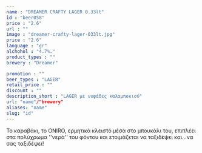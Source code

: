 ```yaml
---
name : "DREAMER CRAFTY LAGER 0.33lt"
id : "beer058"
price : "2.6"
url : ""
image : "dreamer-crafty-lager-033lt.jpg"
price : "2.6"
language : "gr"
alchohol : "4.7%."
product_types : ""
brewery : "Dreamer"

promotion : ""
beer_types : "LAGER"
retail_price : ""
discount : ""
description_short : "LAGER με νυφάδες καλαμποκιού"
url: "name"/"brewery"
aliases: "name"
slug: "id"
---
```


Το καραβάκι, το ONIRO, ερμητικά κλειστό μέσα στο μπουκάλι του, επιπλέει στα πολύχρωμα &#39;&#39;νερά&#39;&#39; του φόντου και ετοιμάζεται να ταξιδέψει και...να σας ταξιδέψει!